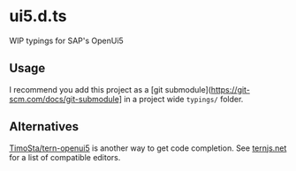 # ui5.d.ts
WIP typings for SAP's OpenUi5

## Usage

I recommend you add this project as a [git submodule](https://git-scm.com/docs/git-submodule] in a project wide 
`typings/`  folder.

## Alternatives

[TimoSta/tern-openui5](https://github.com/TimoSta/tern-openui5) is another way to get code completion. See [ternjs.net](http://ternjs.net/) for a list of compatible editors. 
